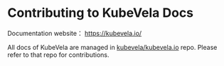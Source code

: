 # Contributing to KubeVela Docs

Documentation website： https://kubevela.io/

All docs of KubeVela are managed in [kubevela/kubevela.io](https://github.com/kubevela/kubevela.io) repo. Please refer
to that repo for contributions.